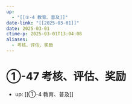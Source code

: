 ```yaml
---
up:
  - "[[①-4 教育、普及]]"
date-link: "[[2025-03-01]]"
date: 2025-03-01
ctime-p: 2025-03-01T13:04:08
aliases:
  - 考核、评估、奖励
---
```


# ①-47 考核、评估、奖励

- up: [[①-4 教育、普及]]
